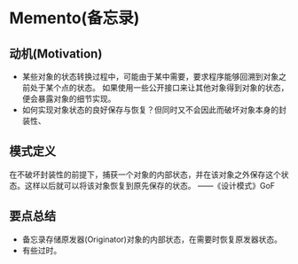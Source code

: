 # Memento(备忘录)

## 动机(Motivation)

+ 某些对象的状态转换过程中，可能由于某中需要，要求程序能够回溯到对象之前处于某个点的状态。
如果使用一些公开接口来让其他对象得到对象的状态，便会暴露对象的细节实现。
+ 如何实现对象状态的良好保存与恢复？但同时又不会因此而破坏对象本身的封装性、

## 模式定义

在不破坏封装性的前提下，捕获一个对象的内部状态，并在该对象之外保存这个状态。这样以后就可以将该对象恢复到原先保存的状态。
——《设计模式》GoF

## 要点总结

+ 备忘录存储原发器(Originator)对象的内部状态，在需要时恢复原发器状态。
+ 有些过时。
